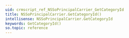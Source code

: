 ```yaml
---
uid: crmscript_ref_NSSoPrincipalCarrier_GetCategoryId
title: NSSoPrincipalCarrier.GetCategoryId()
intellisense: NSSoPrincipalCarrier.GetCategoryId
keywords: GetCategoryId()
so.topic: reference
---
```





